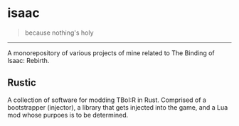 # isaac

> because nothing's holy

---

A monorepository of various projects of mine related to The Binding of Isaac: Rebirth.

## Rustic

A collection of software for modding TBoI:R in Rust. Comprised of a bootstrapper (injector), a library that gets injected into the game, and a Lua mod whose purpoes is to be determined.
